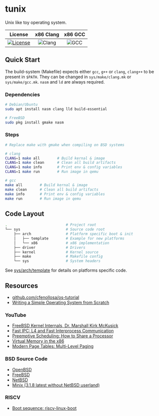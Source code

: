 # tunix

Unix like toy operating system.

|                                                              License                                                               |                              x86 Clang                              |                             x86 GCC                             |
| :--------------------------------------------------------------------------------------------------------------------------------: | :-----------------------------------------------------------------: | :-------------------------------------------------------------: |
| [![License](https://img.shields.io/badge/License-BSD%202--Clause-orange.svg)](https://github.com/neoBSD/tunix/blob/master/LICENSE) | ![Clang](https://github.com/NeoBSD/tunix/workflows/Clang/badge.svg) | ![GCC](https://github.com/NeoBSD/tunix/workflows/GCC/badge.svg) |

## Quick Start

The build-system (Makefile) expects either `gcc`, `g++` or `clang`, `clang++` to be present in `$PATH`. They can be changed in `sys/make/clang.mk` or `sys/make/gcc.mk`. `nasm` and `ld` are always required.

### Dependencies

```sh
# Debian/Ubuntu
sudo apt install nasm clang lld build-essential

# FreeBSD
sudo pkg install gmake nasm
```

### Steps

```sh
# Replace make with gmake when compiling on BSD systems

# clang
CLANG=1 make all        # Build kernal & image
CLANG=1 make clean      # Clean all build artifacts
CLANG=1 make info       # Print env & config variables
CLANG=1 make run        # Run image in qemu

# gcc
make all        # Build kernal & image
make clean      # Clean all build artifacts
make info       # Print env & config variables
make run        # Run image in qemu
```

## Code Layout

```sh
.                           # Project root
└── sys                     # Source code root
    ├── arch                # Platform specific boot & init
    │   ├── template        # Example for new platforms
    │   └── x86             # x86 implementation
    ├── driver              # Drivers
    ├── kernel              # Kernel source
    ├── make                # Makefile config
    └── sys                 # System headers
```

See [sys/arch/template](sys/arch/template) for details on platforms specific code.

## Resources

- [github.com/cfenollosa/os-tutorial](https://github.com/cfenollosa/os-tutorial)
- [Writing a Simple Operating System from Scratch](https://www.cs.bham.ac.uk/~exr/lectures/opsys/10_11/lectures/os-dev.pdf)

### YouTube

- [FreeBSD Kernel Internals, Dr. Marshall Kirk McKusick](https://www.youtube.com/watch?v=nwbqBdghh6E)
- [Fast IPC: L4 and Fast Interprocess Communication](https://www.youtube.com/watch?v=mRr1lCJse_I)
- [Preemptive Scheduling: How to Share a Processor](https://www.youtube.com/watch?v=1hDCouuvers)
- [Virtual Memory in the x86](https://www.youtube.com/watch?v=jkGZDb3100Q)
- [Modern Page Tables: Multi-Level Paging](https://www.youtube.com/watch?v=pCgw4Pe-5jo)

### BSD Source Code

- [OpenBSD](https://github.com/openbsd/src)
- [FreeBSD](https://github.com/freebsd/freebsd-src)
- [NetBSD](https://github.com/NetBSD/src)
- [Minix (3.1.8 latest without NetBSD userland)](https://github.com/Stichting-MINIX-Research-Foundation/minix/tree/R3.1.8)

### RISCV

- [Boot sequence: riscv-linux-boot](https://github.com/ultraembedded/riscv-linux-boot)
